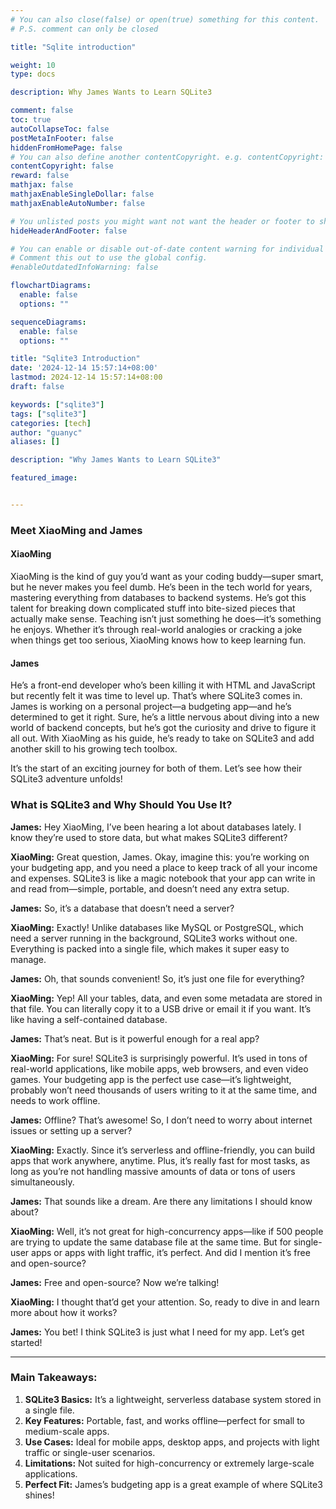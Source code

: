 ```yaml
---
# You can also close(false) or open(true) something for this content.
# P.S. comment can only be closed

title: "Sqlite introduction"

weight: 10
type: docs

description: Why James Wants to Learn SQLite3

comment: false
toc: true
autoCollapseToc: false
postMetaInFooter: false
hiddenFromHomePage: false
# You can also define another contentCopyright. e.g. contentCopyright: "This is another copyright."
contentCopyright: false
reward: false
mathjax: false
mathjaxEnableSingleDollar: false
mathjaxEnableAutoNumber: false

# You unlisted posts you might want not want the header or footer to show
hideHeaderAndFooter: false

# You can enable or disable out-of-date content warning for individual post.
# Comment this out to use the global config.
#enableOutdatedInfoWarning: false

flowchartDiagrams:
  enable: false
  options: ""

sequenceDiagrams:
  enable: false
  options: ""

title: "Sqlite3 Introduction"
date: '2024-12-14 15:57:14+08:00'
lastmod: 2024-12-14 15:57:14+08:00
draft: false

keywords: ["sqlite3"]
tags: ["sqlite3"]
categories: [tech]
author: "guanyc"
aliases: []

description: "Why James Wants to Learn SQLite3"

featured_image:


---
```


### Meet XiaoMing and James

#### XiaoMing
XiaoMing is the kind of guy you’d want as your coding buddy—super smart, but he never makes you feel dumb.
He’s been in the tech world for years, mastering everything from databases to backend systems.
He’s got this talent for breaking down complicated stuff into bite-sized pieces that actually make sense. Teaching isn’t just something he does—it’s something he enjoys. Whether it’s through real-world analogies or cracking a joke when things get too serious, XiaoMing knows how to keep learning fun.

#### James
He’s a front-end developer who’s been killing it with HTML and JavaScript but recently felt it was time to level up.  That’s where SQLite3 comes in. James is working on a personal project—a budgeting app—and he’s determined to get it right. Sure, he’s a little nervous about diving into a new world of backend concepts, but he’s got the curiosity and drive to figure it all out. With XiaoMing as his guide, he’s ready to take on SQLite3 and add another skill to his growing tech toolbox.

It’s the start of an exciting journey for both of them.  Let’s see how their SQLite3 adventure unfolds!

### **What is SQLite3 and Why Should You Use It?**

**James:** Hey XiaoMing, I’ve been hearing a lot about databases lately. I know they’re used to store data, but what makes SQLite3 different?

**XiaoMing:** Great question, James. Okay, imagine this: you’re working on your budgeting app, and you need a place to keep track of all your income and expenses. SQLite3 is like a magic notebook that your app can write in and read from—simple, portable, and doesn’t need any extra setup.

**James:** So, it’s a database that doesn’t need a server?

**XiaoMing:** Exactly! Unlike databases like MySQL or PostgreSQL, which need a server running in the background, SQLite3 works without one. Everything is packed into a single file, which makes it super easy to manage.

**James:** Oh, that sounds convenient! So, it’s just one file for everything?

**XiaoMing:** Yep! All your tables, data, and even some metadata are stored in that file. You can literally copy it to a USB drive or email it if you want. It’s like having a self-contained database.

**James:** That’s neat. But is it powerful enough for a real app?

**XiaoMing:** For sure! SQLite3 is surprisingly powerful. It’s used in tons of real-world applications, like mobile apps, web browsers, and even video games. Your budgeting app is the perfect use case—it’s lightweight, probably won’t need thousands of users writing to it at the same time, and needs to work offline.

**James:** Offline? That’s awesome! So, I don’t need to worry about internet issues or setting up a server?

**XiaoMing:** Exactly. Since it’s serverless and offline-friendly, you can build apps that work anywhere, anytime. Plus, it’s really fast for most tasks, as long as you’re not handling massive amounts of data or tons of users simultaneously.

**James:** That sounds like a dream. Are there any limitations I should know about?

**XiaoMing:** Well, it’s not great for high-concurrency apps—like if 500 people are trying to update the same database file at the same time. But for single-user apps or apps with light traffic, it’s perfect. And did I mention it’s free and open-source?

**James:** Free and open-source? Now we’re talking!

**XiaoMing:** I thought that’d get your attention. So, ready to dive in and learn more about how it works?

**James:** You bet! I think SQLite3 is just what I need for my app. Let’s get started!

---

### **Main Takeaways:**
1. **SQLite3 Basics:** It’s a lightweight, serverless database system stored in a single file.
2. **Key Features:** Portable, fast, and works offline—perfect for small to medium-scale apps.
3. **Use Cases:** Ideal for mobile apps, desktop apps, and projects with light traffic or single-user scenarios.
4. **Limitations:** Not suited for high-concurrency or extremely large-scale applications.
5. **Perfect Fit:** James’s budgeting app is a great example of where SQLite3 shines!
